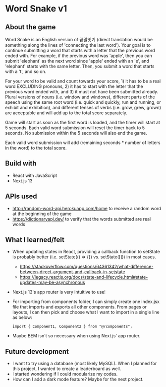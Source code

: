 # Word Snake v1

## About the game

Word Snake is an English version of 끝말잇기 (direct translation would be something along the lines of 'connecting the last word'). Your goal is to continue submitting a word that starts with a letter that the previous word ended with. For example, if the previous word was 'apple', then you can submit 'elephant' as the next word since 'apple' ended with an 'e', and 'elephant' starts with the same letter. Then, you submit a word that starts with a 't', and so on. 

For your word to be valid and count towards your score, 1) it has to be a real word EXCLUDING pronouns, 2) it has to start with the letter that the previous word ended with, and 3) it must not have been submitted already. Plural versions of nouns (i.e. window and windows), different parts of the speech using the same root word (i.e. quick and quickly, run and running, or exhibit and exhibition), and different tenses of verbs (i.e. grow, grew, grown) are acceptable and will add up to the total score separately. 

Game will start as soon as the first word is loaded, and the timer will start at 5 seconds. Each valid word submission will reset the timer back to 5 seconds. No submission within the 5 seconds will also end the game. 

Each valid word submission will add (remaining seconds * number of letters in the word) to the total score. 

## Build with

- React with JavaScript
- Next.js 13

## APIs used

- http://random-word-api.herokuapp.com/home to receive a random word at the beginning of the game
- https://dictionaryapi.dev/ to verify that the words submitted are real words

## What I learned/felt

- When updating states in React, providing a callback function to setState is probably better (i.e. setState(() => {}) vs. setState([])) in most cases. 
  - https://stackoverflow.com/questions/64361342/what-difference-between-direct-argument-and-callback-in-setstate
  - https://legacy.reactjs.org/docs/state-and-lifecycle.html#state-updates-may-be-asynchronous
- Next.js 13's app router is very intuitive to use!
- For importing from components folder, I can simply create one index.jsx file that imports and exports all other components. From pages or layouts, I can then pick and choose what I want to import in a single line as below: 
  
  ```
  import { Component1, Component2 } from "@/components";
  ```
- Maybe BEM isn't so necessary when using Next.js' app router.

## Future development

- I want to try using a database (most likely MySQL). When I planned for this project, I wanted to create a leaderboard as well. 
- I started wondering if I could modularize my codes. 
- How can I add a dark mode feature? Maybe for the next project. 